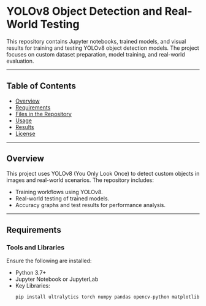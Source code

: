 # YOLOv8 Object Detection and Real-World Testing

This repository contains Jupyter notebooks, trained models, and visual results for training and testing YOLOv8 object detection models. The project focuses on custom dataset preparation, model training, and real-world evaluation.

---

## Table of Contents
- [Overview](#overview)  
- [Requirements](#requirements)  
- [Files in the Repository](#files-in-the-repository)  
- [Usage](#usage)  
- [Results](#results)  
- [License](#license)  
---

## Overview  
This project uses YOLOv8 (You Only Look Once) to detect custom objects in images and real-world scenarios. The repository includes:  
- Training workflows using YOLOv8.  
- Real-world testing of trained models.  
- Accuracy graphs and test results for performance analysis.

---

## Requirements  
### Tools and Libraries  
Ensure the following are installed:  
- Python 3.7+  
- Jupyter Notebook or JupyterLab  
- Key Libraries:  
  ```bash
  pip install ultralytics torch numpy pandas opencv-python matplotlib
